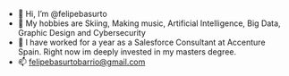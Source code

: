 - 👋 Hi, I’m @felipebasurto
- 👀 My hobbies are Skiing, Making music, Artificial Intelligence, Big Data, Graphic Design and Cybersecurity
- 🌱 I have worked for a year as a Salesforce Consultant at Accenture Spain. Right now im deeply invested in my masters degree.
- 📫 felipebasurtobarrio@gmail.com

